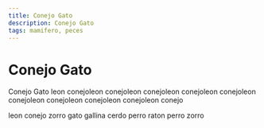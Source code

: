```yaml
---
title: Conejo Gato
description: Conejo Gato
tags: mamifero, peces
---
```


# Conejo Gato

Conejo Gato leon conejoleon conejoleon conejoleon conejoleon conejoleon conejoleon conejoleon conejoleon conejoleon conejo

leon conejo zorro gato gallina cerdo perro raton perro zorro